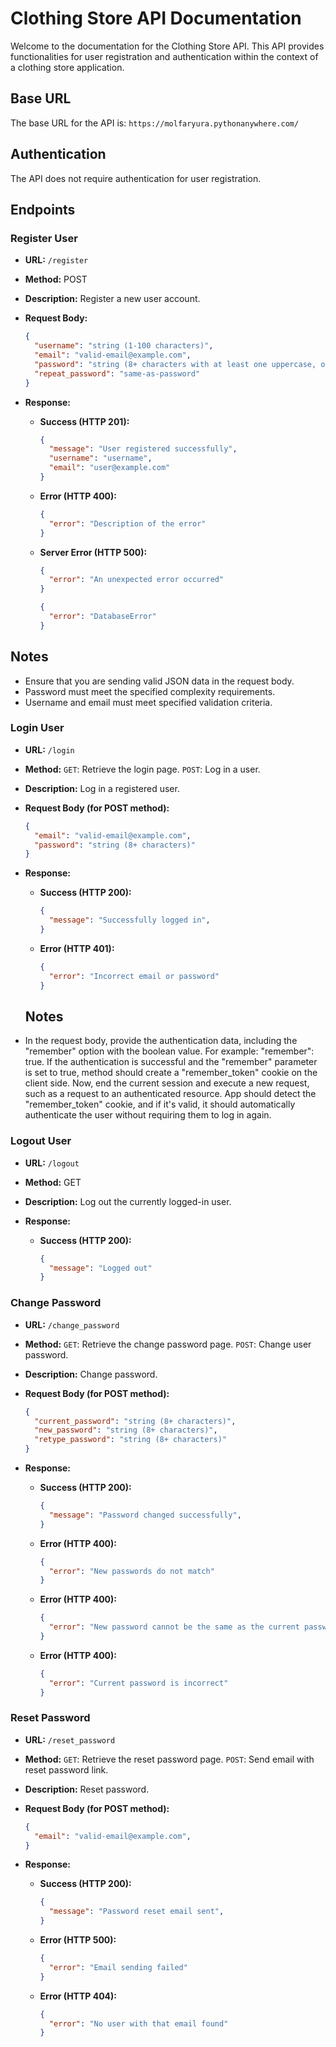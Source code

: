 # Clothing Store API Documentation

Welcome to the documentation for the Clothing Store API. This API provides functionalities for user registration and authentication within the context of a clothing store application.

## Base URL

The base URL for the API is: `https://molfaryura.pythonanywhere.com/`

## Authentication

The API does not require authentication for user registration.

## Endpoints

### Register User

- **URL:** `/register`
- **Method:** POST
- **Description:** Register a new user account.
- **Request Body:**
  ```json
  {
    "username": "string (1-100 characters)",
    "email": "valid-email@example.com",
    "password": "string (8+ characters with at least one uppercase, one lowercase, one number, and one special symbol)",
    "repeat_password": "same-as-password"
  }
  ```
- **Response:**

  - **Success (HTTP 201):**
    ```json
    {
      "message": "User registered successfully",
      "username": "username",
      "email": "user@example.com"
    }
    ```
  - **Error (HTTP 400):**
    ```json
    {
      "error": "Description of the error"
    }
    ```
  - **Server Error (HTTP 500):**
    ```json
    {
      "error": "An unexpected error occurred"
    }
    ```
    ```json
    {
      "error": "DatabaseError"
    }
    ```

## Notes

- Ensure that you are sending valid JSON data in the request body.
- Password must meet the specified complexity requirements.
- Username and email must meet specified validation criteria.

### Login User

- **URL:** `/login`
- **Method:** `GET`: Retrieve the login page. `POST`: Log in a user.
- **Description:** Log in a registered user.
- **Request Body (for POST method):**
  ```json
  {
    "email": "valid-email@example.com",
    "password": "string (8+ characters)"
  }
  ```
- **Response:**

  - **Success (HTTP 200):**
    ```json
    {
      "message": "Successfully logged in",
    }
    ```
  - **Error (HTTP 401):**
    ```json
    {
      "error": "Incorrect email or password"
    }
    ```
  
  ## Notes

- In the request body, provide the authentication data, including the "remember" option with the boolean value. For example: "remember": true. 
If the authentication is successful and the "remember" parameter is set to true, method should create a "remember_token" cookie on the client side. Now, end the current session and execute a new request, such as a request to an authenticated resource.
App should detect the "remember_token" cookie, and if it's valid, it should automatically authenticate the user without requiring them to log in again.

### Logout User
- **URL:** `/logout`
- **Method:** GET
- **Description:** Log out the currently logged-in user.
- **Response:**

  - **Success (HTTP 200):**
    ```json
    {
      "message": "Logged out"
    }
    ```

### Change Password

- **URL:** `/change_password`
- **Method:** `GET`: Retrieve the change password page. `POST`: Change user password.
- **Description:** Change password.
- **Request Body (for POST method):**
  ```json
  {
    "current_password": "string (8+ characters)",
    "new_password": "string (8+ characters)",
    "retype_password": "string (8+ characters)"
  }
  ```
- **Response:**

  - **Success (HTTP 200):**
    ```json
    {
      "message": "Password changed successfully",
    }
    ```
  - **Error (HTTP 400):**
    ```json
    {
      "error": "New passwords do not match"
    }
    ```
  - **Error (HTTP 400):**
    ```json
    {
      "error": "New password cannot be the same as the current password"
    }
    ```
  - **Error (HTTP 400):**
    ```json
    {
      "error": "Current password is incorrect"
    }
    ```

### Reset Password

- **URL:** `/reset_password`
- **Method:** `GET`: Retrieve the reset password page. `POST`: Send email with reset password link.
- **Description:** Reset password.
- **Request Body (for POST method):**
  ```json
  {
    "email": "valid-email@example.com",
  }
  ```
- **Response:**

  - **Success (HTTP 200):**
    ```json
    {
      "message": "Password reset email sent",
    }
    ```
  - **Error (HTTP 500):**
    ```json
    {
      "error": "Email sending failed"
    }
    ```
  - **Error (HTTP 404):**
    ```json
    {
      "error": "No user with that email found"
    }
    ```